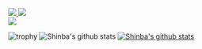 
<a href="https://www.instagram.com/shin.b_a/" target="_blank"><img src="https://img.shields.io/badge/instagram-E4405F?style=flat-square&logo=[instagram]&logoColor=white"/>
</a>
<a href="https://www.facebook.com/wogur6767/" target="_blank"><img src="https://img.shields.io/badge/facebook-1877F2?style=flat-square&logo=[facebook]&logoColor=white"/></a>
<br/>
<a href="https://www.instagram.com/shin.b_a/" target="_blank"><img src="https://img.shields.io/badge/#1877F2-1877F2?style=for-the-badge&logo=appveyor</svg>&logoColor=white"/></a>

![trophy](https://github-profile-trophy.vercel.app/?username=Shin-723)
![Shinba's github stats](https://github-readme-stats.vercel.app/api?username=Shin-723&show_icons=true)
[![Shinba's github stats](https://github-readme-stats.vercel.app/api/top-langs/?username=Shin-723&show_icons=true&hide_border=true&title_color=004386&icon_color=004386&layout=compact)](https://github.com/Shin-723)
